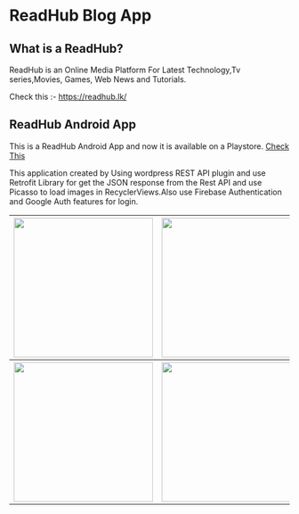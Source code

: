 # ReadHub Blog App

## What is a ReadHub?

ReadHub is an Online Media Platform For Latest Technology,Tv series,Movies, Games, Web News and Tutorials. 

Check this :- https://readhub.lk/ 



## ReadHub Android App 

This is a ReadHub Android App and now it is available on a Playstore. <a href = "https://play.google.com/store/apps/details?id=net.malshikay.yohan.blogapp">Check This</a>

This application created by Using wordpress REST API plugin and use Retrofit Library for get the JSON response from the Rest API and use Picasso to load images in RecyclerViews.Also use Firebase Authentication and Google Auth features for login. 

<table >
  <tr>
    <th><img src="https://user-images.githubusercontent.com/31344335/56665625-05e69280-66c8-11e9-8836-308ada6c8269.png" width="250"/></th>
    <th><img src="https://user-images.githubusercontent.com/31344335/56665730-39c1b800-66c8-11e9-9966-894125eb790c.png" width="250"/></th> 
    <th><img src="https://user-images.githubusercontent.com/31344335/56665832-6c6bb080-66c8-11e9-887e-fb7a8c5481c4.png" width="250"/></th>
  </tr>
  <tr>
    <th><img src="https://user-images.githubusercontent.com/31344335/56665883-87d6bb80-66c8-11e9-993f-6fef19a24672.png" width="250"/></th>
    <th><img src="https://user-images.githubusercontent.com/31344335/56665940-a3da5d00-66c8-11e9-8be1-ee714c65a187.png" width="250"/></th> 
    <th><img src="https://user-images.githubusercontent.com/31344335/56666009-c1a7c200-66c8-11e9-8018-304dcb61d8e3.png" width="250"/></th> 
  </tr>
</table>

